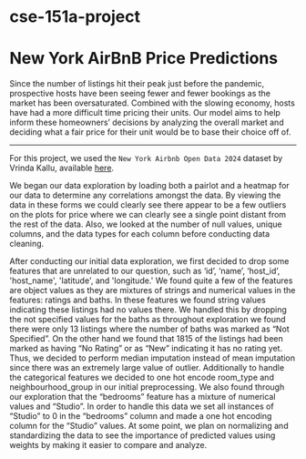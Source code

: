 # cse-151a-project
# New York AirBnB Price Predictions
Since the number of listings hit their peak just before the pandemic, prospective hosts have been seeing fewer and fewer bookings as the market has been oversaturated. Combined with the slowing economy, hosts have had a more difficult time pricing their units. Our model aims to help inform these homeowners’ decisions by analyzing the overall market and deciding what a fair price for their unit would be to base their choice off of. 

---

For this project, we used the `New York Airbnb Open Data 2024` dataset by Vrinda Kallu, available [here](https://www.kaggle.com/datasets/vrindakallu/new-york-dataset/data).

We began our data exploration by loading both a pairlot and a heatmap for our data to determine any correlations amongst the data. By viewing the data in these forms we could clearly see there appear to be a few outliers on the plots for price where we can clearly see a single point distant from the rest of the data. Also, we looked at the number of null values, unique columns, and the data types for each column before conducting data cleaning.

After conducting our initial data exploration, we first decided to drop some features that are unrelated to our question, such as ‘id’, ‘name’, ‘host_id’, 'host_name', 'latitude', and 'longitude.' We found quite a few of the features are object values as they are mixtures of strings and numerical values in the features: ratings and baths. In these features we found string values indicating these listings had no values there. We handled this by dropping the not specified values for the baths as throughout exploration we found there were only 13 listings where the number of baths was marked as “Not Specified”. On the other hand we found that 1815 of the listings had been marked as having “No Rating” or as “New” indicating it has no rating yet. Thus, we decided to perform median imputation instead of mean imputation since there was an extremely large value of outlier. Additionally to handle the categorical features we decided to one hot encode room_type and neighbourhood_group in our initial preprocessing. We also found through our exploration that the “bedrooms” feature has a mixture of numerical values and “Studio”. In order to handle this data we set all instances of “Studio” to 0 in the “bedrooms” column and made a one hot encoding column for the “Studio” values. At some point, we plan on normalizing and standardizing the data to see the importance of predicted values using weights by making it easier to compare and analyze.
